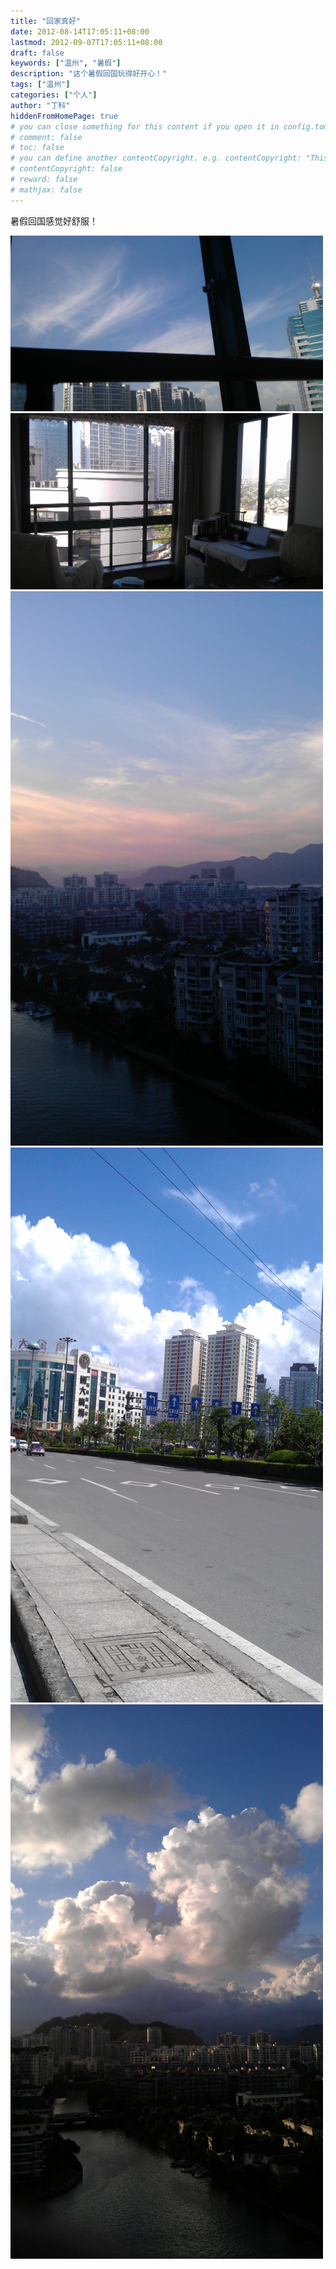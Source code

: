 ```yaml
---
title: "回家真好"
date: 2012-08-14T17:05:11+08:00
lastmod: 2012-09-07T17:05:11+08:00
draft: false
keywords: ["温州", "暑假"]
description: "这个暑假回国玩得好开心！"
tags: ["温州"]
categories: ["个人"]
author: "丁科"
hiddenFromHomePage: true
# you can close something for this content if you open it in config.toml.
# comment: false
# toc: false
# you can define another contentCopyright. e.g. contentCopyright: "This is an another copyright."
# contentCopyright: false
# reward: false
# mathjax: false
---
```


暑假回国感觉好舒服！

<img src="/pics/2012_summer_back_home_02.jpg" alt="2012 summer home" style="width: 500px;"/>
<!--more-->

<img src="/pics/2012_summer_back_home_01.jpg" alt="2012 summer home" style="width: 500px;"/>

<img src="/pics/2012_summer_back_home_03.jpg" alt="2012 summer home" style="width: 500px;"/>

<img src="/pics/2012_summer_back_home_04.jpg" alt="2012 summer home" style="width: 500px;"/>

<img src="/pics/2012_summer_back_home_05.jpg" alt="2012 summer home" style="width: 500px;"/>
